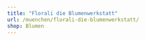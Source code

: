 ```yaml
---
title: "Florali die Blumenwerkstatt"
url: /muenchen/florali-die-blumenwerkstatt/
shop: Blumen
---
```

